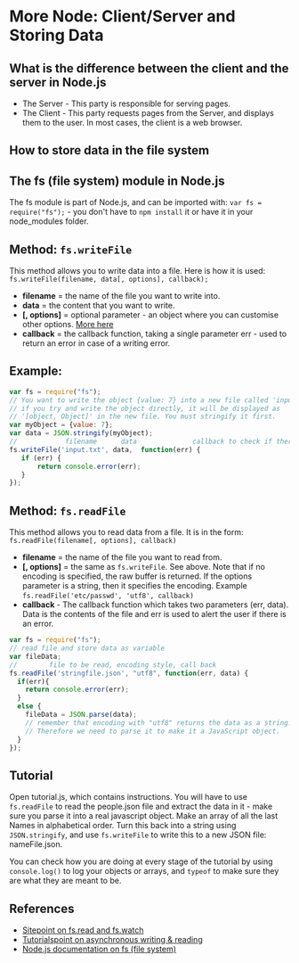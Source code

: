 # More Node: Client/Server and Storing Data

## What is the difference between the client and the server in Node.js
* The Server - This party is responsible for serving pages.
* The Client - This party requests pages from the Server, and displays them to the user. In most cases, the client is a web browser.

## How to store data in the file system

## The fs (file system) module in Node.js
The fs module is part of Node.js, and can be imported with: `var fs = require("fs");` - you don't have to `npm install` it or have it in your node_modules folder.

## Method: `fs.writeFile`
This method allows you to write data into a file. Here is how it is used:
`fs.writeFile(filename, data[, options], callback);`
* **filename** = the name of the file you want to write into.
* **data** = the content that you want to write.
* **[, options]** = optional parameter - an object where you can customise other options. [More here](https://nodejs.org/api/fs.html#fs_fs_writefile_file_data_options_callback)
* **callback** = the callback function, taking a single parameter err - used to return an error in case of a writing error.


## Example:
```javascript
var fs = require("fs");
// You want to write the object {value: 7} into a new file called 'input.txt'. However, 
// if you try and write the object directly, it will be displayed as
// '[object, Object]' in the new file. You must stringify it first.
var myObject = {value: 7};
var data = JSON.stringify(myObject);
//            filename      data              callback to check if there is an error
fs.writeFile('input.txt', data,  function(err) {
   if (err) {
       return console.error(err);
   }
});    
```

## Method: `fs.readFile`
This method allows you to read data from a file. It is in the form:
`fs.readFile(filename[, options], callback)`
* **filename** = the name of the file you want to read from.
* **[, options]** = the same as `fs.writeFile`. See above. Note that if no encoding is specified, the raw buffer is returned. If the options parameter is a string, then it specifies the encoding. Example `fs.readFile('etc/passwd', 'utf8', callback)`
* **callback** - The callback function which takes two parameters (err, data). Data is the contents of the file and err is used to alert the user if there is an error.

```javascript
var fs = require("fs");
// read file and store data as variable
var fileData;
//        file to be read, encoding style, call back
fs.readFile('stringfile.json', "utf8", function(err, data) {
  if(err){
    return console.error(err);
  }
  else {
    fileData = JSON.parse(data);
    // remember that encoding with "utf8" returns the data as a string. 
    // Therefore we need to parse it to make it a JavaScript object.
  }
});
```
## Tutorial
Open tutorial.js, which contains instructions. You will have to use `fs.readFile` to read the people.json file and extract the data in it - make sure you parse it into a real javascript object. Make an array of all the last Names in alphabetical order. Turn this back into a string using `JSON.stringify`, and use `fs.writeFile` to write this to a new JSON file: nameFile.json.

You can check how you are doing at every stage of the tutorial by using `console.log()` to log your objects or arrays, and `typeof` to make sure they are what they are meant to be.

## References
* [Sitepoint on fs.read and fs.watch](http://www.sitepoint.com/accessing-the-file-system-in-node-js/)
* [Tutorialspoint on asynchronous writing & reading](http://www.tutorialspoint.com/nodejs/nodejs_file_system.htm)
* [Node.js documentation on fs (file system)](https://nodejs.org/api/fs.html#fs_fs_writefile_file_data_options_callback)
